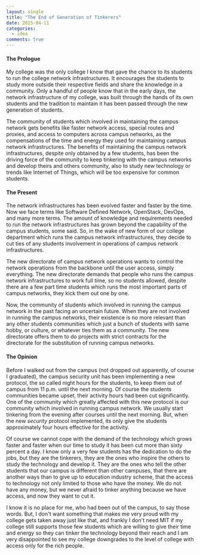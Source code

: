 ```yaml
---
layout: single
title: "The End of Generation of Tinkerers"
date: 2015-04-11
categories:
  - idea
comments: true
---
```


#### The Prologue

My college was the only college I know that gave the chance to its students to run the college network infrastructures. It encourages the students to study more outside their respective fields and share the knowledge in a community. Only a handful of people know that in the early days, the network infrastructure of my college, was built through the hands of its own students and the tradition to maintain it has been passed through the new generation of students.

The community of students which involved in maintaining the campus network gets benefits like faster network access, special routes and proxies, and access to computers across campus networks, as the compensations of the time and energy they used for maintaining campus network infrastructures. The benefits of maintaining the campus network infrastructures, despite only obtained by a few students, has been the driving force of the community to keep tinkering with the campus networks and develop theirs and others community, also to study new technology or trends like Internet of Things, which will be too expensive for common students.

#### The Present

The network infrastructures has been evolved faster and faster by the time. Now we face terms like Software Defined Network, OpenStack, DevOps, and many more terms. The amount of knowledge and requirements needed to run the network infrastructures has grown beyond the capability of the campus students, some said. So, in the wake of new form of our college department which runs the campus network infrastructures, they decide to cut ties of any students involvement in operations of campus network infrastructures.

The new directorate of campus network operations wants to control the network operations from the backbone until the user access, simply everything. The new directorate demands that people who runs the campus network infrastructures to work full time, so no students allowed, despite there are a few part time students which runs the most important parts of campus networks, they kick them out one by one.

Now, the community of students which involved in running the campus network in the past facing an uncertain future. When they are not involved in running the campus networks, their existence is no more relevant than any other students communities which just a bunch of students with same hobby, or culture, or whatever ties them as a community. The new directorate offers them to do projects with strict contracts for the directorate for the substitution of running campus networks.

#### The Opinion

Before I walked out from the campus (not dropped out apparently, of course I graduated), the campus security unit has been implementing a new protocol, the so called night hours for the students, to keep them out of campus from 11 p.m. until the next morning. Of course the students communities became upset, their activity hours had been cut significantly. One of the community which greatly affected with this new protocol is our community which involved in running campus network. We usually start tinkering from the evening after courses until the next morning. But, when the new _security_ protocol implemented, its only give the students approximately four hours effective for the activity.

Of course we cannot cope with the demand of the technology which grows faster and faster when our time to study it has been cut more than sixty percent a day. I know only a very few students has the dedication to do the jobs, but they are the tinkerers, they are the ones who inspire the others to study the technology and develop it. They are the ones who tell the other students that our campus is different than other campuses, that there are another ways than to give up to education industry scheme, that the access to technology not only limited to those who have the money. We do not have any money, but we never afraid to tinker anything because we have access, and now they want to cut it.

I know it is no place for me, who had been out of the campus, to say those words. But, I don't want something that makes me very proud with my college gets taken away just like that, and frankly I don't need MIT if my college still supports those few students which are willing to give their time and energy so they can tinker the technology beyond their reach and I am very disappointed to see my college downgrades to the level of college with access only for the rich people.
